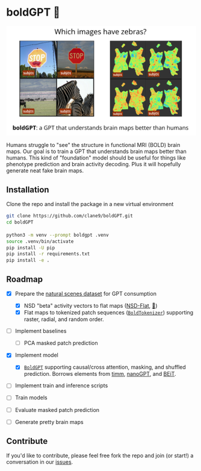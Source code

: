 # boldGPT 🧠

![boldGPT: a GPT that understands brain maps better than humans](.github/images/boldgpt.png)

Humans struggle to "see" the structure in functional MRI (BOLD) brain maps. Our goal is to train a GPT that understands brain maps better than humans. This kind of "foundation" model should be useful for things like phenotype prediction and brain activity decoding. Plus it will hopefully generate neat fake brain maps.

## Installation

Clone the repo and install the package in a new virtual environment

```bash
git clone https://github.com/clane9/boldGPT.git
cd boldGPT

python3 -m venv --prompt boldgpt .venv
source .venv/bin/activate
pip install -U pip
pip install -r requirements.txt
pip install -e .
```

## Roadmap

- [x] Prepare the [natural scenes dataset](https://naturalscenesdataset.org/) for GPT consumption
  - [x] NSD "beta" activity vectors to flat maps ([NSD-Flat](nsd_flat), [🤗](https://huggingface.co/datasets/clane9/NSD-Flat))
  - [x] Flat maps to tokenized patch sequences ([`BoldTokenizer`](boldgpt/tokenizer.py)) supporting raster, radial, and random order.
- [ ] Implement baselines
  - [ ] PCA masked patch prediction
- [x] Implement model
  - [x] [`BoldGPT`](boldgpt/model.py) supporting causal/cross attention, masking, and shuffled prediction. Borrows elements from [timm](https://github.com/huggingface/pytorch-image-models/blob/main/timm/models/vision_transformer.py), [nanoGPT](https://github.com/karpathy/nanoGPT), and [BEiT](https://github.com/microsoft/unilm/blob/master/beit/modeling_pretrain.py).
- [ ] Implement train and inference scripts
- [ ] Train models
- [ ] Evaluate masked patch prediction
- [ ] Generate pretty brain maps


## Contribute

If you'd like to contribute, please feel free fork the repo and join (or start!) a conversation in our [issues](https://github.com/clane9/boldGPT/issues).
